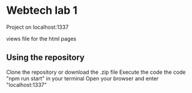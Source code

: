 # Webtech lab 1

Project on localhost:1337

views file for the html pages

## Using the repository

Clone the repository or download the .zip file 
Execute the code the code "npm run start" in your terminal
Open your browser and enter "localhost:1337"
